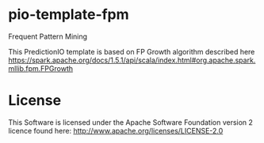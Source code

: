 # pio-template-fpm
Frequent Pattern Mining

This PredictionIO template is based on FP Growth algorithm described here https://spark.apache.org/docs/1.5.1/api/scala/index.html#org.apache.spark.mllib.fpm.FPGrowth

# License
This Software is licensed under the Apache Software Foundation version 2 licence found here: http://www.apache.org/licenses/LICENSE-2.0

